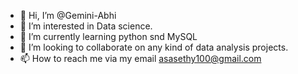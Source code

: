 - 👋 Hi, I’m @Gemini-Abhi
- 👀 I’m interested in Data science.
- 🌱 I’m currently learning python snd MySQL
- 💞️ I’m looking to collaborate on any kind of data analysis projects.
- 📫 How to reach me via my email asasethy100@gmail.com

<!---
Gemini-Abhi/Gemini-Abhi is a ✨ special ✨ repository because its `README.md` (this file) appears on your GitHub profile.
You can click the Preview link to take a look at your changes.
--->
